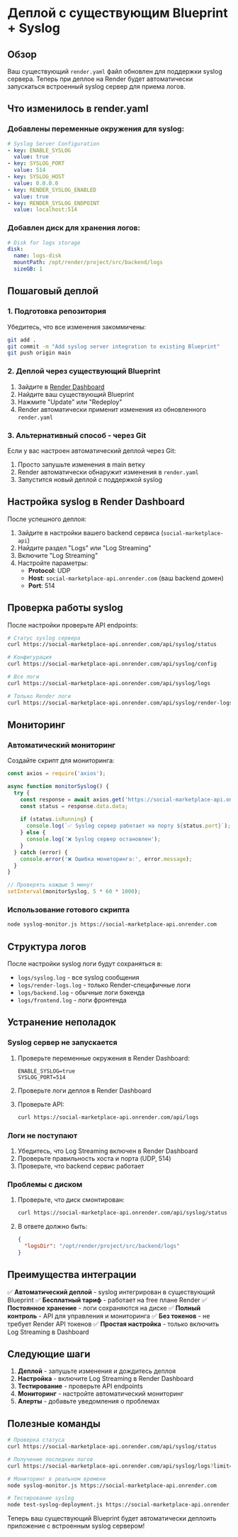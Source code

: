 # Деплой с существующим Blueprint + Syslog

## Обзор

Ваш существующий `render.yaml` файл обновлен для поддержки syslog сервера. Теперь при деплое на Render будет автоматически запускаться встроенный syslog сервер для приема логов.

## Что изменилось в render.yaml

### Добавлены переменные окружения для syslog:

```yaml
# Syslog Server Configuration
- key: ENABLE_SYSLOG
  value: true
- key: SYSLOG_PORT
  value: 514
- key: SYSLOG_HOST
  value: 0.0.0.0
- key: RENDER_SYSLOG_ENABLED
  value: true
- key: RENDER_SYSLOG_ENDPOINT
  value: localhost:514
```

### Добавлен диск для хранения логов:

```yaml
# Disk for logs storage
disk:
  name: logs-disk
  mountPath: /opt/render/project/src/backend/logs
  sizeGB: 1
```

## Пошаговый деплой

### 1. Подготовка репозитория

Убедитесь, что все изменения закоммичены:

```bash
git add .
git commit -m "Add syslog server integration to existing Blueprint"
git push origin main
```

### 2. Деплой через существующий Blueprint

1. Зайдите в [Render Dashboard](https://dashboard.render.com)
2. Найдите ваш существующий Blueprint
3. Нажмите "Update" или "Redeploy"
4. Render автоматически применит изменения из обновленного `render.yaml`

### 3. Альтернативный способ - через Git

Если у вас настроен автоматический деплой через Git:

1. Просто запушьте изменения в main ветку
2. Render автоматически обнаружит изменения в `render.yaml`
3. Запустится новый деплой с поддержкой syslog

## Настройка syslog в Render Dashboard

После успешного деплоя:

1. Зайдите в настройки вашего backend сервиса (`social-marketplace-api`)
2. Найдите раздел "Logs" или "Log Streaming"
3. Включите "Log Streaming"
4. Настройте параметры:
   - **Protocol**: UDP
   - **Host**: `social-marketplace-api.onrender.com` (ваш backend домен)
   - **Port**: 514

## Проверка работы syslog

После настройки проверьте API endpoints:

```bash
# Статус syslog сервера
curl https://social-marketplace-api.onrender.com/api/syslog/status

# Конфигурация
curl https://social-marketplace-api.onrender.com/api/syslog/config

# Все логи
curl https://social-marketplace-api.onrender.com/api/syslog/logs

# Только Render логи
curl https://social-marketplace-api.onrender.com/api/syslog/render-logs
```

## Мониторинг

### Автоматический мониторинг

Создайте скрипт для мониторинга:

```javascript
const axios = require('axios');

async function monitorSyslog() {
  try {
    const response = await axios.get('https://social-marketplace-api.onrender.com/api/syslog/status');
    const status = response.data.data;
    
    if (status.isRunning) {
      console.log(`✅ Syslog сервер работает на порту ${status.port}`);
    } else {
      console.log('❌ Syslog сервер остановлен');
    }
  } catch (error) {
    console.error('❌ Ошибка мониторинга:', error.message);
  }
}

// Проверять каждые 5 минут
setInterval(monitorSyslog, 5 * 60 * 1000);
```

### Использование готового скрипта

```bash
node syslog-monitor.js https://social-marketplace-api.onrender.com
```

## Структура логов

После настройки syslog логи будут сохраняться в:

- `logs/syslog.log` - все syslog сообщения
- `logs/render-logs.log` - только Render-специфичные логи
- `logs/backend.log` - обычные логи бэкенда
- `logs/frontend.log` - логи фронтенда

## Устранение неполадок

### Syslog сервер не запускается

1. Проверьте переменные окружения в Render Dashboard:
   ```
   ENABLE_SYSLOG=true
   SYSLOG_PORT=514
   ```

2. Проверьте логи деплоя в Render Dashboard

3. Проверьте API:
   ```bash
   curl https://social-marketplace-api.onrender.com/api/logs
   ```

### Логи не поступают

1. Убедитесь, что Log Streaming включен в Render Dashboard
2. Проверьте правильность хоста и порта (UDP, 514)
3. Проверьте, что backend сервис работает

### Проблемы с диском

1. Проверьте, что диск смонтирован:
   ```bash
   curl https://social-marketplace-api.onrender.com/api/syslog/status
   ```

2. В ответе должно быть:
   ```json
   {
     "logsDir": "/opt/render/project/src/backend/logs"
   }
   ```

## Преимущества интеграции

✅ **Автоматический деплой** - syslog интегрирован в существующий Blueprint
✅ **Бесплатный тариф** - работает на free плане Render
✅ **Постоянное хранение** - логи сохраняются на диске
✅ **Полный контроль** - API для управления и мониторинга
✅ **Без токенов** - не требует Render API токенов
✅ **Простая настройка** - только включить Log Streaming в Dashboard

## Следующие шаги

1. **Деплой** - запушьте изменения и дождитесь деплоя
2. **Настройка** - включите Log Streaming в Render Dashboard
3. **Тестирование** - проверьте API endpoints
4. **Мониторинг** - настройте автоматический мониторинг
5. **Алерты** - добавьте уведомления о проблемах

## Полезные команды

```bash
# Проверка статуса
curl https://social-marketplace-api.onrender.com/api/syslog/status

# Получение последних логов
curl https://social-marketplace-api.onrender.com/api/syslog/logs?limit=50

# Мониторинг в реальном времени
node syslog-monitor.js https://social-marketplace-api.onrender.com

# Тестирование syslog
node test-syslog-deployment.js https://social-marketplace-api.onrender.com
```

Теперь ваш существующий Blueprint будет автоматически деплоить приложение с встроенным syslog сервером! 